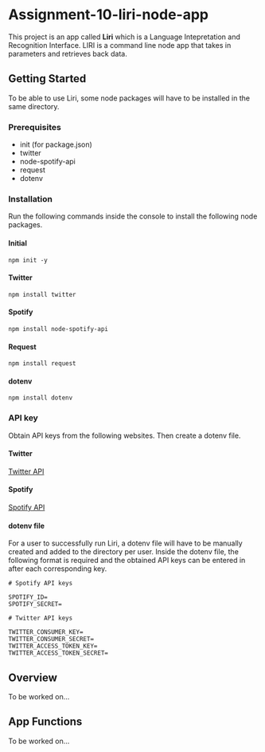 # Assignment-10-liri-node-app

This project is an app called **Liri** which is a Language Intepretation and Recognition Interface. LIRI is a command line node app that takes in parameters and retrieves back data.

## Getting Started

To be able to use Liri, some node packages will have to be installed in the same directory.

### Prerequisites

* init (for package.json)
* twitter
* node-spotify-api
* request
* dotenv

### Installation

Run the following commands inside the console to install the following node packages.

#### Initial

`npm init -y`

#### Twitter

`npm install twitter`

#### Spotify

`npm install node-spotify-api`

#### Request

`npm install request`

#### dotenv

`npm install dotenv`

### API key

Obtain API keys from the following websites. Then create a dotenv file.

#### Twitter

[Twitter API](https://developer.twitter.com/)

#### Spotify

[Spotify API](https://beta.developer.spotify.com/documentation/web-api/)

#### dotenv file

For a user to successfully run Liri, a dotenv file will have to be manually created and added to the directory per user. Inside the dotenv file, the following format is required and the obtained API keys can be entered in after each corresponding key.

```
# Spotify API keys

SPOTIFY_ID=
SPOTIFY_SECRET=

# Twitter API keys

TWITTER_CONSUMER_KEY=
TWITTER_CONSUMER_SECRET=
TWITTER_ACCESS_TOKEN_KEY=
TWITTER_ACCESS_TOKEN_SECRET=
```

## Overview

To be worked on...

## App Functions

To be worked on...